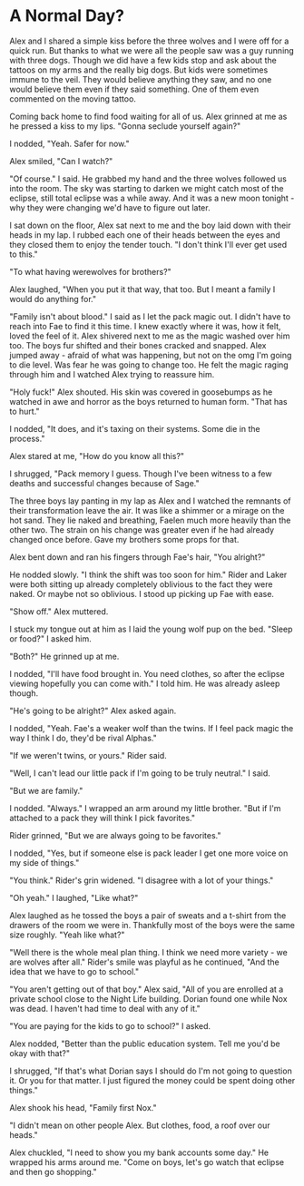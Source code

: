 # A Normal Day?

Alex and I shared a simple kiss before the three wolves and I were off for a quick run.  But thanks to what we were all the people saw was a guy running with three dogs.   Though we did have a few kids stop and ask about the tattoos on my arms and the really big dogs.  But kids were sometimes immune to the veil.  They would believe anything they saw, and no one would believe them even if they said something.  One of them even commented on the moving tattoo.

Coming back home to find food waiting for all of us.  Alex grinned at me as he pressed a kiss to my lips.  "Gonna seclude yourself again?"

I nodded, "Yeah.  Safer for now."

Alex smiled, "Can I watch?"

"Of course."  I said.  He grabbed my hand and the three wolves followed us into the room.  The sky was starting to darken we might catch most of the eclipse, still total eclipse was a while away.  And it was a new moon tonight - why they were changing we'd have to figure out later.  

I sat down on the floor, Alex sat next to me and the boy laid down with their heads in my lap.  I rubbed each one of their heads between the eyes and they closed them to enjoy the tender touch.  "I don't think I'll ever get used to this."

"To what having werewolves for brothers?"

Alex laughed, "When you put it that way, that too.  But I meant a family I would do anything for."

"Family isn't about blood."  I said as I let the pack magic out.  I didn't have to reach into Fae to find it this time. I knew exactly where it was, how it felt, loved the feel of it.  Alex shivered next to me as the magic washed over him too.  The boys fur shifted and their bones cracked and snapped.  Alex jumped away - afraid of what was happening, but not on the omg I'm going to die level.  Was fear he was going to change too.  He felt the magic raging through him  and I watched Alex trying to reassure him.  

"Holy fuck!"  Alex shouted.  His skin was covered in goosebumps as he watched in awe and horror as the boys returned to human form.  "That has to hurt."

I nodded, "It does, and it's taxing on their systems.  Some die in the process."

Alex stared at me, "How do you know all this?"

I shrugged, "Pack memory I guess.  Though I've been witness to a few deaths and successful changes because of Sage."

The three boys lay panting in my lap as Alex and I watched the remnants of their transformation leave the air.  It was like a shimmer or a mirage on the hot sand.  They lie naked and breathing, Faelen much more heavily than the other two.  The strain on his change was greater even if he had already changed once before.  Gave my brothers some props for that.

Alex bent down and ran his fingers through Fae's hair, "You alright?"

He nodded slowly.  "I think the shift was too soon for him."  Rider and Laker were both sitting up already completely oblivious to the fact they were naked.  Or maybe not so oblivious.  I stood up picking up Fae with ease.  

"Show off."  Alex muttered.

I stuck my tongue out at him as I laid the young wolf pup on the bed.  "Sleep or food?"  I asked him.

"Both?"  He grinned up at me.

I nodded, "I'll have food brought in.  You need clothes, so after the eclipse viewing hopefully you can come with."  I told him.  He was already asleep though.

"He's going to be alright?"  Alex asked again.

I nodded, "Yeah.  Fae's a weaker wolf than the twins.  If I feel pack magic the way I think I do, they'd be rival Alphas."

"If we weren't twins, or yours."  Rider said.

"Well, I can't lead our little pack if I'm going to be truly neutral."  I said.

"But we are family."

I nodded.  "Always."  I wrapped an arm around my little brother.  "But if I'm attached to a pack they will think I pick favorites."

Rider grinned, "But we are always going to be favorites."

I nodded, "Yes, but if someone else is pack leader I get one more voice on my side of things."

"You think."  Rider's grin widened.  "I disagree with a lot of your things."

"Oh yeah."  I laughed, "Like what?"

Alex laughed as he tossed the boys a pair of sweats and a t-shirt from the drawers of the room we were in.  Thankfully most of the boys were the same size roughly.  "Yeah like what?"

"Well there is the whole meal plan thing.  I think we need more variety - we are wolves after all."  Rider's smile was playful as he continued, "And the idea that we have to go to school."

"You aren't getting out of that boy."  Alex said, "All of you are enrolled at a private school close to the Night Life building.  Dorian found one while Nox was dead.  I haven't had time to deal with any of it."

"You are paying for the kids to go to school?"  I asked.

Alex nodded, "Better than the public education system.  Tell me you'd be okay with that?"

I shrugged, "If that's what Dorian says I should do I'm not going to question it.  Or you for that matter.  I just figured the money could be spent doing other things."

Alex shook his head, "Family first Nox."

"I didn't mean on other people Alex.  But clothes, food, a roof over our heads."

Alex chuckled, "I need to show you my bank accounts some day."  He wrapped his arms around me.  "Come on boys, let's go watch that eclipse and then go shopping."